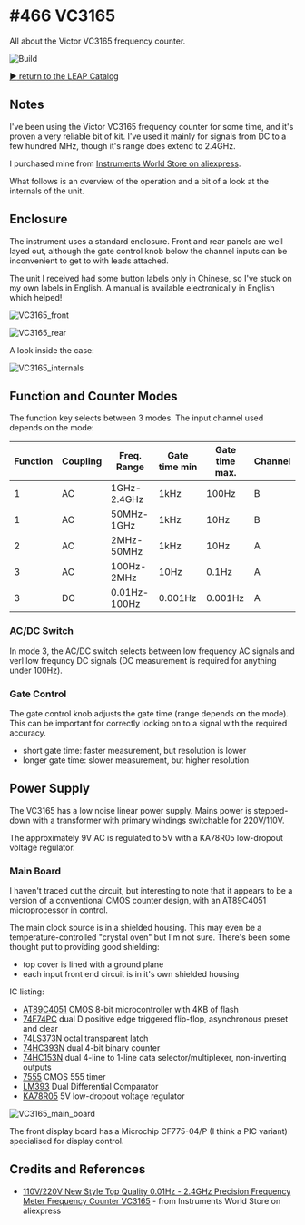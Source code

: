 # #466 VC3165

All about the Victor VC3165 frequency counter.

![Build](./assets/VC3165_build.jpg?raw=true)

[:arrow_forward: return to the LEAP Catalog](https://leap.tardate.com)

## Notes

I've been using the Victor VC3165 frequency counter for some time, and it's proven a very reliable
bit of kit. I've used it mainly for signals from DC to a few hundred MHz, though it's range does
extend to 2.4GHz.

I purchased mine from [Instruments World Store on aliexpress](https://www.aliexpress.com/store/product/New-Style-Top-Quality-0-01Hz-2-4GHz-Precision-Frequency-Meter-Frequency-Counter-VC3165/1393846_32332771334.html).

What follows is an overview of the operation and a bit of a look at the internals of the unit.

## Enclosure

The instrument uses a standard enclosure.
Front and rear panels are well layed out, although the gate control knob below the channel inputs
can be inconvenient to get to with leads attached.

The unit I received had some button labels only in Chinese, so I've stuck on my own labels in English.
A manual is available electronically in English which helped!

![VC3165_front](./assets/VC3165_front.jpg?raw=true)

![VC3165_rear](./assets/VC3165_rear.jpg?raw=true)

A look inside the case:

![VC3165_internals](./assets/VC3165_internals.jpg?raw=true)

## Function and Counter Modes

The function key selects between 3 modes. The input channel used depends on the mode:

| Function | Coupling | Freq. Range  | Gate time min | Gate time max. | Channel |
|----------|----------|--------------|---------------|----------------|---------|
| 1        | AC       | 1GHz-2.4GHz  | 1kHz          | 100Hz          | B       |
| 1        | AC       | 50MHz-1GHz   | 1kHz          | 10Hz           | B       |
| 2        | AC       | 2MHz-50MHz   | 1kHz          | 10Hz           | A       |
| 3        | AC       | 100Hz-2MHz   | 10Hz          | 0.1Hz          | A       |
| 3        | DC       | 0.01Hz-100Hz | 0.001Hz       | 0.001Hz        | A       |

### AC/DC Switch

In mode 3, the AC/DC switch selects between low frequency AC signals
and verl low frequncy DC signals (DC measurement is required for anything under 100Hz).

### Gate Control

The gate control knob adjusts the gate time (range depends on the mode).
This can be important for correctly locking on to a signal with the required accuracy.

* short gate time: faster measurement, but resolution is lower
* longer gate time: slower measurement, but higher resolution

## Power Supply

The VC3165 has a low noise linear power supply.
Mains power is stepped-down with a transformer with primary windings switchable for 220V/110V.

The approximately 9V AC is regulated to 5V with a KA78R05 low-dropout voltage regulator.

### Main Board

I haven't traced out the circuit, but interesting to note that it appears
to be a version of a conventional CMOS counter design, with an AT89C4051 microprocessor in control.

The main clock source is in a shielded housing. This may even be a temperature-controlled "crystal oven" but I'm not sure.
There's been some thought put to providing good shielding:

* top cover is lined with a ground plane
* each input front end circuit is in it's own shielded housing

IC listing:

* [AT89C4051](https://www.microchip.com/wwwproducts/en/AT89C4051) CMOS 8-bit microcontroller with 4KB of flash
* [74F74PC](https://www.futurlec.com/74F/74F74.shtml) dual D positive edge triggered flip-flop, asynchronous preset and clear
* [74LS373N](https://www.futurlec.com/74LS/74LS373.shtml) octal transparent latch
* [74HC393N](https://www.futurlec.com/74HC/74HC393.shtml) dual 4-bit binary counter
* [74HC153N](https://www.futurlec.com/74HC/74HC153.shtml) dual 4-line to 1-line data selector/multiplexer, non-inverting outputs
* [7555](https://www.futurlec.com/Linear/LM555CN.shtml) CMOS 555 timer
* [LM393](http://www.ti.com/product/LM393) Dual Differential Comparator
* [KA78R05](http://product.ic114.com/PDF/K/KA78R05.pdf) 5V low-dropout voltage regulator

![VC3165_main_board](./assets/VC3165_main_board.jpg?raw=true)

The front display board has a Microchip CF775-04/P (I think a PIC variant) specialised for display control.

## Credits and References

* [110V/220V New Style Top Quality 0.01Hz - 2.4GHz Precision Frequency Meter Frequency Counter VC3165](https://www.aliexpress.com/store/product/New-Style-Top-Quality-0-01Hz-2-4GHz-Precision-Frequency-Meter-Frequency-Counter-VC3165/1393846_32332771334.html) - from Instruments World Store on aliexpress
